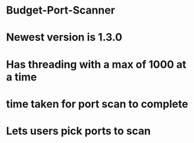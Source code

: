 # Budget-Port-Scanner
# Newest version is 1.3.0
# Has threading with a max of 1000 at a time
# time taken for port scan to complete
# Lets users pick ports to scan
